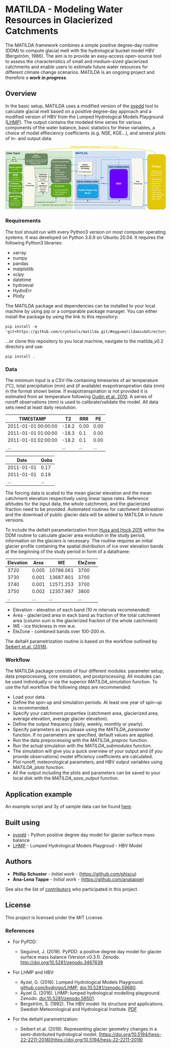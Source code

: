 # MATILDA - Modeling Water Resources in Glacierized Catchments

The MATILDA framework combines a simple positive degree-day routine (DDM) to compute glacial melt with the hydrological bucket model HBV (Bergström, 1986). The aim is to provide an easy-access open-source tool to assess the characteristics of small and medium-sized glacierized catchments and enable users to estimate future water resources for different climate change scenarios.
MATILDA is an ongoing project and therefore a ***work in progress***.

## Overview

In the basic setup, MATILDA uses a modified version of the [pypdd](https://github.com/juseg/pypdd.git) tool to calculate glacial melt based on a positive degree-day approach and a modified version of HBV from the Lumped Hydrological Models Playground ([LHMP](https://github.com/hydrogo/LHMP.git)). The output contains the modeled time series for various components of the water balance, basic statistics for these variables, a choice of model effieciency coefficients (e.g. NSE, KGE...), and several plots of in- and output data.

![](workflow_detailed-CORRECTED.png)

### Requirements

The tool should run with every Python3 version on most computer operating systems. It was developed on Python 3.6.9 on Ubuntu 20.04.
It requires the following Python3 libraries:
- xarray
- numpy
- pandas
- matplotlib
- scipy
- datetime
- hydroeval
- HydroErr
- Plotly

The MATILDA package and dependencies can be installed to your local machine by using pip or a comparable package manager. You can either install the package by using the link to this repository:
```
pip install -e 'git+https://github.com/cryotools/matilda.git/#egg=matilda&subdirectory=matilda_v0.3'
```
...or clone this repository to you local machine, navigate to the matilda_v0.2 directory and use:
```
pip install .
```

### Data

The minimum input is a CSV-file containing timeseries of air temperature (°C), total precipitation (mm) and (if available) evapotranspiration data (mm) in the format shown below. If evapotranspiration is not provided it is estimated from air temperature following [Oudin et.al. 2010](https://doi.org/10.1080/02626660903546118). A series of runoff observations (mm) is used to calibrate/validate the model. All data sets need at least daily resolution.

| TIMESTAMP           | T2    | RRR  | PE   |
|---------------------|-------|------|------|
| 2011-01-01 00:00:00 | -18.2 | 0.00 | 0.00 |
| 2011-01-01 01:00:00 | -18.3 | 0.1  | 0.00 |
| 2011-01-01 02:00:00 | -18.2 | 0.1  | 0.00 |
| ...                 | ...   | ...  | ...  |

| Date       | Qobs |
|------------|------|
| 2011-01-01 | 0.17 |
| 2011-01-01 | 0.19 |
| ...        | ...  |


The forcing data is scaled to the mean glacier elevation and the mean catchment elevation respectively using linear lapse rates. Reference altitudes for the input data, the whole catchment, and the glacierized fraction need to be provided. Automated routines for catchment delineation and the download of public glacier data will be added to MATILDA in future versions.

To include the deltaH parameterization from [Huss and Hock 2015](https://doi.org/10.3389/feart.2015.00054) within the DDM routine to calculate glacier area evolution in the study period, information on the glaciers is necessary. The routine requires an initial glacier profile containing the spatial distribution of ice over elevation bands at the beginning of the study period in form of a dataframe:

| Elevation | Area  | WE        | EleZone |
|-----------|-------|-----------|---------|
| 3720 		   | 0.005 | 10786.061 | 3700	   |
| 3730  	   | 0.001 | 13687.801 | 3700 	  |
| 3740  	   | 0.001 | 12571.253 | 3700 	  |
| 3750  	   | 0.002 | 12357.987 | 3800 	  |
| ..  	     | ...   | ...       | ... 	   |

* Elevation - elevation of each band (10 m intervals recommended)
* Area - glacierized area in each band as fraction of the total catchment area (column sum is the glacierized fraction of the whole catchment)
* WE -  ice thickness in mm w.e.
* EleZone - combined bands over 100-200 m.

The deltaH parametrization routine is based on the workflow outlined by [Seibert et.al. (2018)](https://doi.org/10.5194/hess-22-2211-2018).
### Workflow

The MATILDA package consists of four different modules: parameter setup, data preprocessing, core simulation, and postprocessing. All modules can be used individually or via the superior *MATILDA_simulation* function. 
To use the full workflow the following steps are recommended:
- Load your data.
- Define the spin-up and simulation periods. At least one year of spin-up is recommended.
- Specify your catchment properties (catchment area, glacierized area, average elevation, average glacier elevation).
- Define the output frequency (daily, weekly, monthly or yearly).
- Specify parameters as you please using the *MATILDA_parameter* function. If no parameters are specified, default values are applied.
- Run the data preprocessing with the *MATILDA_preproc* function.
- Run the actual simulation with the *MATILDA_submodules* function.
- The simulation will give you a quick overview of your output and (if you provide observations) model efficiency coefficients are calculated.
- Plot runoff, meteorological parameters, and HBV output variables using *MATILDA_plots* function. 
- All the output including the plots and parameters can be saved to your local disk with the *MATILDA_save_output* function.

## Application example
An example script and 3y of sample data can be found [here](Example/example_workflow.py).

## Built using
* [pypdd](https://github.com/juseg/pypdd.git) - Python positive degree day model for glacier surface mass balance
* [LHMP](https://github.com/hydrogo/LHMP) - Lumped Hydrological Models Playgroud - HBV Model

## Authors

* **Phillip Schuster** - *Initial work* - (https://github.com/phiscu)
* **Ana-Lena Tappe** - *Initial work* - (https://github.com/anatappe)


See also the list of [contributors](https://www.geographie.hu-berlin.de/en/professorships/climate_geography/research-2/climate-change-and-cryosphere-research/ebaca) who participated in this project.

## License

This project is licensed under the MIT License.

### References

* For PyPDD:
  * Seguinot, J. (2019). PyPDD: a positive degree day model for glacier surface mass balance (Version v0.3.1). Zenodo. http://doi.org/10.5281/zenodo.3467639

* For LHMP and HBV:
    * Ayzel, G. (2016). Lumped Hydrological Models Playground. [github.com/hydrogo/LHMP](https://github.com/hydrogo/LHMP.git), [doi:10.5281/zenodo.59680](https://doi.org/10.5281/zenodo.59680). 
    * Ayzel G. (2016). LHMP: lumped hydrological modelling playground. Zenodo. [doi:10.5281/zenodo.59501](https://doi.org/10.5281/zenodo.59501). 
    * Bergström, S. (1992). The HBV model: Its structure and applications. Swedish Meteorological and Hydrological Institute. [PDF](https://www.smhi.se/polopoly_fs/1.83592!/Menu/general/extGroup/attachmentColHold/mainCol1/file/RH_4.pdf)
* For the deltaH parametrization:
  * Seibert et.al. (2018). Representing glacier geometry changes in a semi-distributed hydrological model. [https://doi.org/10.5194/hess-22-2211-2018](https://doi.org/10.5194/hess-22-2211-2018)
